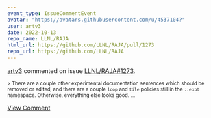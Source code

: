 ```yaml
---
event_type: IssueCommentEvent
avatar: "https://avatars.githubusercontent.com/u/4537104?"
user: artv3
date: 2022-10-13
repo_name: LLNL/RAJA
html_url: https://github.com/LLNL/RAJA/pull/1273
repo_url: https://github.com/LLNL/RAJA
---
```


<a href='https://github.com/artv3' target='_blank'>artv3</a> commented on issue <a href='https://github.com/LLNL/RAJA/pull/1273' target='_blank'>LLNL/RAJA#1273</a>.

<small>> There are a couple other experimental documentation sentences which should be removed or edited, and there are a couple `loop` and `tile` policies still in the `::expt` namespace. Otherwise, everything else looks good....</small>

<a href='https://github.com/LLNL/RAJA/pull/1273' target='_blank'>View Comment</a>
